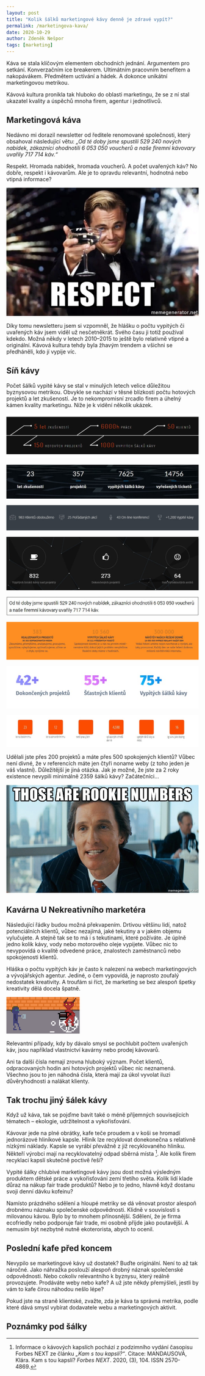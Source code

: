```yaml
---
layout: post
title: "Kolik šálků marketingové kávy denně je zdravé vypít?"
permalink: /marketingova-kava/
date: 2020-10-29
author: Zdeněk Nešpor
tags: [marketing]
---
```


Káva se stala klíčovým elementem obchodních jednání. Argumentem pro setkání. Konverzačním ice breakerem. Ultimátním pracovním benefitem a nakopávákem. Předmětem uctívání a hádek. A dokonce unikátní marketingovou metrikou.

Kávová kultura pronikla tak hluboko do oblasti marketingu, že se z ní stal ukazatel kvality a úspěchů mnoha firem, agentur i jednotlivců.

## Marketingová káva

Nedávno mi dorazil newsletter od ředitele renomované společnosti, který obsahoval následující větu: _„Od té doby jsme spustili 529 240 nových nabídek, zákazníci ohodnotili 6 053 050 voucherů a naše firemní kávovary uvařily 717 714 káv.“_

Respekt. Hromada nabídek, hromada voucherů. A počet uvařených káv? No dobře, respekt i kávovarům. Ale je to opravdu relevantní, hodnotná nebo vtipná informace?

![Respect](../assets/post-img/2020-10-29-marketingova-kava/respect.jpg "Respect")

Díky tomu newsletteru jsem si vzpomněl, že hlášku o počtu vypitých či uvařených káv jsem viděl už nesčetněkrát. Svého času ji totiž používal kdekdo. Možná někdy v letech 2010–2015 to ještě bylo relativně vtipné a originální. Kávová kultura tehdy byla žhavým trendem a všichni se předháněli, kdo jí vypije víc.

## Síň kávy

Počet šálků vypité kávy se stal v minulých letech velice důležitou byznysovou metrikou. Obvykle se nachází v těsné blízkosti počtu hotových projektů a let zkušeností. Je to nekompromisní zrcadlo firem a úhelný kámen kvality marketingu. Níže je k vidění několik ukázek.

![Ukázka 1](../assets/post-img/2020-10-29-marketingova-kava/kava-01-crop.jpg "Ukázka 1")

![Ukázka 2](../assets/post-img/2020-10-29-marketingova-kava/kava-02-crop.jpg "Ukázka 2")

![Ukázka 3](../assets/post-img/2020-10-29-marketingova-kava/kava-03-crop.jpg "Ukázka 3")

![Ukázka 4](../assets/post-img/2020-10-29-marketingova-kava/kava-04-crop.jpg "Ukázka 4")

![Ukázka 5](../assets/post-img/2020-10-29-marketingova-kava/kava-05-crop.jpg "Ukázka 5")

![Ukázka 6](../assets/post-img/2020-10-29-marketingova-kava/kava-06-crop.jpg "Ukázka 6")

![Ukázka 7](../assets/post-img/2020-10-29-marketingova-kava/kava-07-crop.jpg "Ukázka 7")

![Ukázka 8](../assets/post-img/2020-10-29-marketingova-kava/kava-08-crop.jpg "Ukázka 8")

Udělali jste přes 200 projektů a máte přes 500 spokojených klientů? Vůbec není divné, že v referencích máte jen čtyři noname weby (z toho jeden je váš vlastní). Důležitější je jiná otázka. Jak je možné, že jste za 2 roky existence nevypili minimálně 2359 šálků kávy? Začátečníci…

![Rookie Numbers](../assets/post-img/2020-10-29-marketingova-kava/rookie-numbers.jpg "Rookie Numbers")

## Kavárna U Nekreativního marketéra

Následující řádky budou možná překvapením. Drtivou většinu lidí, natož potenciálních klientů, vůbec nezajímá, jaké tekutiny a v jakém objemu vylučujete. A stejně tak se to má i s tekutinami, které požíváte. Je úplně jedno kolik kávy, vody nebo motorového oleje vypijete. Vůbec nic to nevypovídá o kvalitě odvedené práce, znalostech zaměstnanců nebo spokojenosti klientů.

Hláška o počtu vypitých káv je často k nalezení na webech marketingových a vývojářských agentur. Jediné, o čem vypovídá, je naprosto zoufalý nedostatek kreativity. A troufám si říct, že marketing se bez alespoň špetky kreativity dělá docela špatně.

![Coffee Devil](../assets/post-img/2020-10-29-marketingova-kava/coffee-devil.gif "Coffee Devil")

Relevantní případy, kdy by dávalo smysl se pochlubit počtem uvařených káv, jsou například vlastnictví kavárny nebo prodej kávovarů.

Ani ta další čísla nemají zrovna hluboký význam. Počet klientů, odpracovaných hodin ani hotových projektů vůbec nic neznamená. Všechno jsou to jen náhodná čísla, která mají za úkol vyvolat iluzi důvěryhodnosti a nalákat klienty.

## Tak trochu jiný šálek kávy

Když už káva, tak se pojďme bavit také o méně příjemných souvisejících tématech – ekologie, udržitelnost a vykořisťování.

Kávovar jede na plné obrátky, kafe teče proudem a v koši se hromadí jednorázové hliníkové kapsle. Hliník lze recyklovat donekonečna s relativně nízkými náklady. Kapsle se vyrábí převážně z již recyklovaného hliníku. Někteří výrobci mají na recyklovatelný odpad sběrná místa [^1]. Ale kolik firem recyklaci kapslí skutečně poctivě řeší?

Vypité šálky chlubivé marketingové kávy jsou dost možná výsledným produktem dětské práce a vykořisťování zemí třetího světa. Kolik lidí klade důraz na nákup fair trade produktů? Nebo je to jedno, hlavně když dostanu svoji denní dávku kofeinu?

Namísto prázdného sdělení a hloupé metriky se dá věnovat prostor alespoň drobnému náznaku společenské odpovědnosti. Klidně v souvislosti s milovanou kávou. Bylo by to mnohem přínosnější. Sdělení, že je firma ecofriedly nebo podporuje fair trade, mi osobně přijde jako poutavější. A nemusím být nezbytně nutně ekoterorista, abych to ocenil.

## Poslední kafe před koncem

Nevypilo se marketingové kávy už dostatek? Buďte originální. Není to až tak náročné. Jako náhražka poslouží alespoň drobný náznak společenské odpovědnosti. Nebo cokoliv relevantního k byznysu, který reálně provozujete. Prodáváte weby nebo kafe? A už jste někdy přemýšleli, jestli by vám to kafe čirou náhodou nešlo lépe?

Pokud jste na straně klientské, zvažte, zda je káva ta správná metrika, podle které dává smysl vybírat dodavatele webu a marketingových aktivit.

## Poznámky pod šálky

[^1]: Informace o kávových kapslích pochází z podzimního vydání časopisu Forbes NEXT ze článku _„Kam s tou kapslí?“_. Citace: MANDAUSOVÁ, Klára. Kam s tou kapslí? _Forbes NEXT_. 2020, (3), 104. ISSN 2570-4869.
